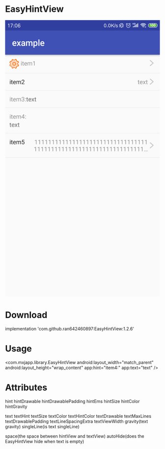 # EasyHintView
![Image text](https://github.com/ran642460897/EasyHintView/blob/master/example/introduce.png)
# Download
implementation 'com.github.ran642460897:EasyHintView:1.2.6'
# Usage
<com.mxjapp.library.EasyHintView
        android:layout_width="match_parent"
        android:layout_height="wrap_content"
        app:hint="item4:"
        app:text="text" />
# Attributes
  hint
  hintDrawable
  hintDrawablePadding
  hintEms
  hintSize
  hintColor
  hintGravity
  
  text
  textHint
  textSize
  textColor
  textHintColor
  textDrawable
  textMaxLines
  textDrawablePadding
  textLineSpacingExtra
  textViewWidth
  gravity(text gravity)
  singleLine(is text singleLine)
  
  space(the space between hintView and textView)
  autoHide(does the EasyHintView hide when text is empty)
